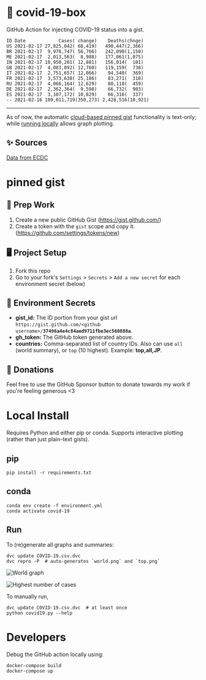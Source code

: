 # 🏥 covid-19-box

GitHub Action for injecting COVID-19 status into a gist.

```
ID Date            Cases( change)    Deaths(chnge)
US 2021-02-17 27,825,042( 68,419)   490,447(2,366)
BR 2021-02-17  9,978,747( 56,766)   242,090(1,150)
ME 2021-02-17  2,013,563(  8,988)   177,061(1,075)
IN 2021-02-17 10,950,201( 12,881)   156,014(  101)
GB 2021-02-17  4,083,092( 12,760)   119,159(  738)
IT 2021-02-17  2,751,657( 12,066)    94,540(  369)
FR 2021-02-17  3,573,638( 25,186)    83,271(  310)
RU 2021-02-17  4,066,164( 12,629)    80,118(  459)
DE 2021-02-17  2,362,364(  9,598)    66,732(  903)
ES 2021-02-17  3,107,172( 10,829)    66,316(  337)
-- 2021-02-16 109,011,719(350,273) 2,428,516(10,921)
```

---

As of now, the automatic [cloud-based pinned gist](#pinned-gist) functionality is text-only;
while [running locally](#local-install) allows graph plotting.

## ✨ Sources

[Data from ECDC](https://www.ecdc.europa.eu/en/publications-data/download-todays-data-geographic-distribution-covid-19-cases-worldwide)

# pinned gist

## 🎒 Prep Work
1. Create a new public GitHub Gist (https://gist.github.com/)
1. Create a token with the `gist` scope and copy it. (https://github.com/settings/tokens/new)

## 🖥 Project Setup
1. Fork this repo
1. Go to your fork's `Settings` > `Secrets` > `Add a new secret` for each environment secret (below)

## 🤫 Environment Secrets
- **gist_id:** The ID portion from your gist url `https://gist.github.com/<github username>/`**`37496a4e4c84aed9711fbe3ec560888a`**.
- **gh_token:** The GitHub token generated above.
- **countries:** Comma-separated list of country IDs. Also can use `all` (world summary), or `top` (10 highest). Example: **top,all,JP**.

## 💸 Donations

Feel free to use the GitHub Sponsor button to donate towards my work if you're feeling generous <3

# Local Install

Requires Python and either pip or conda. Supports interactive plotting (rather than just plain-text gists).

## pip

```
pip install -r requirements.txt
```

## conda

```
conda env create -f environment.yml
conda activate covid-19
```

## Run

To (re)generate all graphs and summaries:

```
dvc update COVID-19.csv.dvc
dvc repro -P  # auto-generates `world.png` and `top.png`
```

![World graph](world.png)

![Highest number of cases](top.png)

To manually run,

```
dvc update COVID-19.csv.dvc  # at least once
python covid19.py --help
```

# Developers

Debug the GitHub action locally using:

```
docker-compose build
docker-compose up
```

